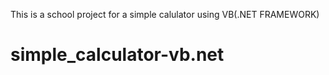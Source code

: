 This is a school project for a simple calulator using VB(.NET FRAMEWORK)
# simple_calculator-vb.net
